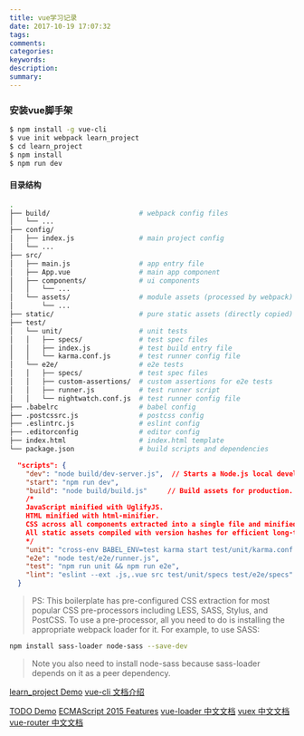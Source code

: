 ```yaml
---
title: vue学习记录
date: 2017-10-19 17:07:32
tags:
comments:
categories:
keywords:
description:
summary:
---
```


### 安装vue脚手架

```bash
$ npm install -g vue-cli
$ vue init webpack learn_project
$ cd learn_project
$ npm install
$ npm run dev
```

#### 目录结构

```bash
.
├── build/                      # webpack config files
│   └── ...
├── config/
│   ├── index.js                # main project config
│   └── ...
├── src/
│   ├── main.js                 # app entry file
│   ├── App.vue                 # main app component
│   ├── components/             # ui components
│   │   └── ...
│   └── assets/                 # module assets (processed by webpack)
│       └── ...
├── static/                     # pure static assets (directly copied)
├── test/
│   └── unit/                   # unit tests
│   │   ├── specs/              # test spec files
│   │   ├── index.js            # test build entry file
│   │   └── karma.conf.js       # test runner config file
│   └── e2e/                    # e2e tests
│   │   ├── specs/              # test spec files
│   │   ├── custom-assertions/  # custom assertions for e2e tests
│   │   ├── runner.js           # test runner script
│   │   └── nightwatch.conf.js  # test runner config file
├── .babelrc                    # babel config
├── .postcssrc.js               # postcss config
├── .eslintrc.js                # eslint config
├── .editorconfig               # editor config
├── index.html                  # index.html template
└── package.json                # build scripts and dependencies

```

```json
  "scripts": {
    "dev": "node build/dev-server.js",  // Starts a Node.js local development server.
    "start": "npm run dev",
    "build": "node build/build.js"     // Build assets for production.
    /*    
    JavaScript minified with UglifyJS.
    HTML minified with html-minifier.
    CSS across all components extracted into a single file and minified with cssnano.
    All static assets compiled with version hashes for efficient long-term caching, and a production index.html is auto-generated with proper URLs to these generated assets.
    */
    "unit": "cross-env BABEL_ENV=test karma start test/unit/karma.conf.js --single-run",
    "e2e": "node test/e2e/runner.js",
    "test": "npm run unit && npm run e2e",
    "lint": "eslint --ext .js,.vue src test/unit/specs test/e2e/specs"
  }
```

> PS:
This boilerplate has pre-configured CSS extraction for most popular CSS pre-processors including LESS, SASS, Stylus, and PostCSS. To use a pre-processor, all you need to do is installing the appropriate webpack loader for it. For example, to use SASS:
```bash
npm install sass-loader node-sass --save-dev
```
> Note you also need to install node-sass because sass-loader depends on it as a peer dependency.




[learn_project Demo](/source/unrender/vue_project/learn_project)
[vue-cli 文档介绍](http://vuejs-templates.github.io/webpack/)

[TODO Demo](https://codesandbox.io/s/o29j95wx9)
[ECMAScript 2015 Features](https://babeljs.io/learn-es2015/#ecmascript-2015-features)
[vue-loader 中文文档](https://vue-loader.vuejs.org/zh-cn/)
[vuex 中文文档](https://vuex.vuejs.org/zh-cn/)
[vue-router 中文文档](https://router.vuejs.org/zh-cn/)